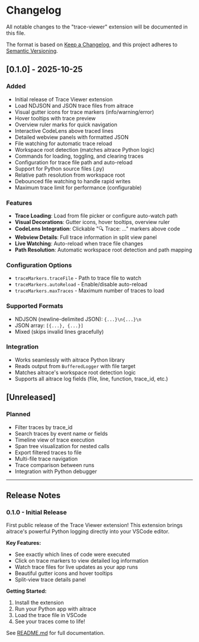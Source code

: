 # Changelog

All notable changes to the "trace-viewer" extension will be documented in this file.

The format is based on [Keep a Changelog](https://keepachangelog.com/en/1.0.0/),
and this project adheres to [Semantic Versioning](https://semver.org/spec/v2.0.0.html).

## [0.1.0] - 2025-10-25

### Added

- Initial release of Trace Viewer extension
- Load NDJSON and JSON trace files from aitrace
- Visual gutter icons for trace markers (info/warning/error)
- Hover tooltips with trace preview
- Overview ruler marks for quick navigation
- Interactive CodeLens above traced lines
- Detailed webview panels with formatted JSON
- File watching for automatic trace reload
- Workspace root detection (matches aitrace Python logic)
- Commands for loading, toggling, and clearing traces
- Configuration for trace file path and auto-reload
- Support for Python source files (.py)
- Relative path resolution from workspace root
- Debounced file watching to handle rapid writes
- Maximum trace limit for performance (configurable)

### Features

- **Trace Loading**: Load from file picker or configure auto-watch path
- **Visual Decorations**: Gutter icons, hover tooltips, overview ruler
- **CodeLens Integration**: Clickable "🔍 Trace: ..." markers above code
- **Webview Details**: Full trace information in split view panel
- **Live Watching**: Auto-reload when trace file changes
- **Path Resolution**: Automatic workspace root detection and path mapping

### Configuration Options

- `traceMarkers.traceFile` - Path to trace file to watch
- `traceMarkers.autoReload` - Enable/disable auto-reload
- `traceMarkers.maxTraces` - Maximum number of traces to load

### Supported Formats

- NDJSON (newline-delimited JSON): `{...}\n{...}\n`
- JSON array: `[{...}, {...}]`
- Mixed (skips invalid lines gracefully)

### Integration

- Works seamlessly with aitrace Python library
- Reads output from `BufferedLogger` with file target
- Matches aitrace's workspace root detection logic
- Supports all aitrace log fields (file, line, function, trace_id, etc.)

## [Unreleased]

### Planned

- Filter traces by trace_id
- Search traces by event name or fields
- Timeline view of trace execution
- Span tree visualization for nested calls
- Export filtered traces to file
- Multi-file trace navigation
- Trace comparison between runs
- Integration with Python debugger

---

## Release Notes

### 0.1.0 - Initial Release

First public release of the Trace Viewer extension! This extension brings aitrace's powerful Python logging directly into your VSCode editor.

**Key Features:**

- See exactly which lines of code were executed
- Click on trace markers to view detailed log information
- Watch trace files for live updates as your app runs
- Beautiful gutter icons and hover tooltips
- Split-view trace details panel

**Getting Started:**

1. Install the extension
2. Run your Python app with aitrace
3. Load the trace file in VSCode
4. See your traces come to life!

See [README.md](README.md) for full documentation.
